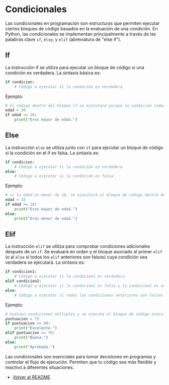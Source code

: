 # Condicionales

Las condicionales en programación son estructuras que permiten ejecutar ciertos bloques de código basados en la evaluación de una condición. En Python, las condicionales se implementan principalmente a través de las palabras clave `if`, `else`, y `elif` (abreviatura de "else if").

## If

La instrucción if se utiliza para ejecutar un bloque de código si una condición es verdadera. La sintaxis básica es:

```python
if condicion:
    # Código a ejecutar si la condición es verdadera
```
Ejemplo:

```python
# el código dentro del bloque if se ejecutará porque la condición (edad >= 18) es verdadera.
edad = 20
if edad >= 18:
    print("Eres mayor de edad.")
```

## Else
La instrucción `else` se utiliza junto con `if` para ejecutar un bloque de código si la condición en el if es falsa. La sintaxis es:

```python
if condicion:
    # Código a ejecutar si la condición es verdadera
else:
    # Código a ejecutar si la condición es falsa
```

Ejemplo:

```python
# si la edad es menor de 18, se ejecutará el bloque de código dentro del else
edad = 15
if edad >= 18:
    print("Eres mayor de edad.")
else:
    print("Eres menor de edad.")
```

## Elif
La instrucción `elif` se utiliza para comprobar condiciones adicionales después de un `if`. Se evaluará en orden y el bloque asociado al primer `elif` (o al `else` si todos los `elif` anteriores son falsos) cuya condición sea verdadera se ejecutará. La sintaxis es:

```python
if condicion1:
    # Código a ejecutar si la condición1 es verdadera
elif condicion2:
    # Código a ejecutar si la condicion1 es falsa y la condicion2 es verdadera
else:
    # Código a ejecutar si todas las condiciones anteriores son falsas
```

Ejemplo:

```python
# evalúan condiciones múltiples y se ejecuta el bloque de código asociado a la primera condición verdadera.
puntuacion = 75
if puntuacion >= 90:
    print("Excelente.")
elif puntuacion >= 70:
    print("Buena.")
else:
    print("Aprobado.")
```

Las condicionales son esenciales para tomar decisiones en programas y controlar el flujo de ejecución. Permiten que tu código sea más flexible y reactivo a diferentes situaciones.

- [Volver al README](README.md)